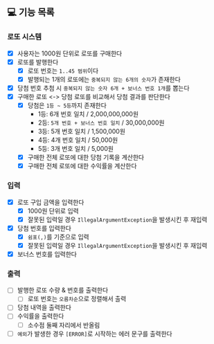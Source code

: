## 💻 기능 목록

### 로또 시스템

- [X] 사용자는 1000원 단위로 로또를 구매한다
- [X] 로또를 발행한다
    - [X] 로또 번호는 `1..45 범위`이다
    - [X] 발행되는 1개의 로또에는 `중복되지 않는 6개의 숫자`가 존재한다
- [X] 당첨 번호 추첨 시 `중복되지 않는 숫자 6개 + 보너스 번호 1개`를 뽑는다
- [X] 구매한 로또 <-> 당첨 로또를 비교해서 당첨 결과를 판단한다
    - [X] 당첨은 `1등 ~ 5등`까지 존재한다
        - 1등: 6개 번호 일치 / 2,000,000,000원
        - 2등: `5개 번호 + 보너스 번호 일치` / 30,000,000원
        - 3등: 5개 번호 일치 / 1,500,000원
        - 4등: 4개 번호 일치 / 50,000원
        - 5등: 3개 번호 일치 / 5,000원
    - [X] 구매한 전체 로또에 대한 당첨 기록을 계산한다
    - [X] 구매한 전체 로또에 대한 수익률을 계산한다

### 입력

- [X] 로또 구입 금액을 입력한다
    - [X] 1000원 단위로 입력
    - [X] 잘못된 입력일 경우 `IllegalArgumentException`을 발생시킨 후 재입력
- [X] 당첨 번호를 입력한다
    - [X] `쉼표(,)`를 기준으로 입력
    - [X] 잘못된 입력일 경우 `IllegalArgumentException`을 발생시킨 후 재입력
- [X] 보너스 번호를 입력한다

### 출력

- [ ] 발행한 로또 수량 & 번호를 출력한다
    - [ ] 로또 번호는 `오름차순`으로 정렬해서 출력
- [ ] 당첨 내역을 출력한다
- [ ] 수익률을 출력한다
    - [ ] 소수점 둘째 자리에서 반올림
- [ ] `예외`가 발생한 경우 `[ERROR]`로 시작하는 에러 문구를 출력한다
